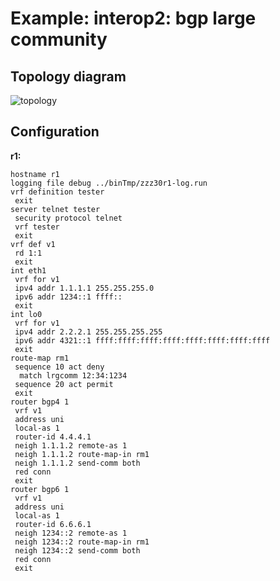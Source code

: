 # Example: interop2: bgp large community

## **Topology diagram**

![topology](/img/intop2-bgp18.tst.png)

## **Configuration**

**r1:**
```
hostname r1
logging file debug ../binTmp/zzz30r1-log.run
vrf definition tester
 exit
server telnet tester
 security protocol telnet
 vrf tester
 exit
vrf def v1
 rd 1:1
 exit
int eth1
 vrf for v1
 ipv4 addr 1.1.1.1 255.255.255.0
 ipv6 addr 1234::1 ffff::
 exit
int lo0
 vrf for v1
 ipv4 addr 2.2.2.1 255.255.255.255
 ipv6 addr 4321::1 ffff:ffff:ffff:ffff:ffff:ffff:ffff:ffff
 exit
route-map rm1
 sequence 10 act deny
  match lrgcomm 12:34:1234
 sequence 20 act permit
 exit
router bgp4 1
 vrf v1
 address uni
 local-as 1
 router-id 4.4.4.1
 neigh 1.1.1.2 remote-as 1
 neigh 1.1.1.2 route-map-in rm1
 neigh 1.1.1.2 send-comm both
 red conn
 exit
router bgp6 1
 vrf v1
 address uni
 local-as 1
 router-id 6.6.6.1
 neigh 1234::2 remote-as 1
 neigh 1234::2 route-map-in rm1
 neigh 1234::2 send-comm both
 red conn
 exit
```
